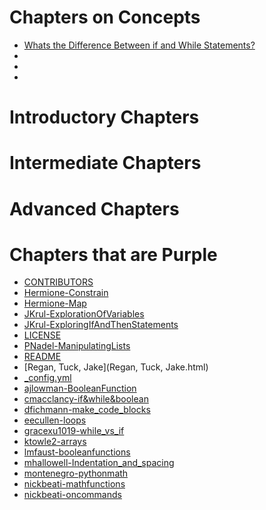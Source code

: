 # Chapters on Concepts

* [Whats the Difference Between if and While Statements?](cmacclancy-if&while&boolean.html)
*
*
*

# Introductory Chapters

# Intermediate Chapters

# Advanced Chapters

# Chapters that are Purple

* [CONTRIBUTORS](CONTRIBUTORS.html)
* [Hermione-Constrain](Hermione-Constrain.html)
* [Hermione-Map](Hermione-Map.html)
* [JKrul-ExplorationOfVariables](JKrul-ExplorationOfVariables.html)
* [JKrul-ExploringIfAndThenStatements](JKrul-ExploringIfAndThenStatements.html)
* [LICENSE](LICENSE.html)
* [PNadel-ManipulatingLists](PNadel-ManipulatingLists.html)
* [README](README.html)
* [Regan, Tuck, Jake](Regan, Tuck, Jake.html)
* [_config.yml](_config.yml.html)
* [ajlowman-BooleanFunction](ajlowman-BooleanFunction.html)
* [cmacclancy-if&while&boolean](cmacclancy-if&while&boolean.html)
* [dfichmann-make_code_blocks](dfichmann-make_code_blocks.html)
* [eecullen-loops](eecullen-loops.html)
* [gracexu1019-while_vs_if](gracexu1019-while_vs_if.html)
* [ktowle2-arrays](ktowle2-arrays.html)
* [lmfaust-booleanfunctions](lmfaust-booleanfunctions.html)
* [mhallowell-Indentation_and_spacing](mhallowell-Indentation_and_spacing.html)
* [montenegro-pythonmath](montenegro-pythonmath.html)
* [nickbeati-mathfunctions](nickbeati-mathfunctions.html)
* [nickbeati-oncommands](nickbeati-oncommands.html)

